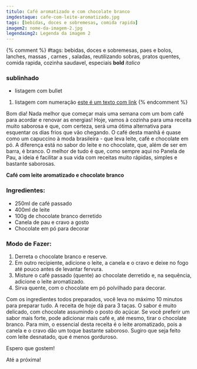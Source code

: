 ```yaml
---
titulo: Café aromatizado e com chocolate branco
imgdestaque: cafe-com-leite-aromatizado.jpg
tags: [bebidas, doces e sobremesas, comida rapida]
imagem2: nome-da-imagem-2.jpg
legendaimg2: Legenda da imagem 2
---
```

{% comment %}
#tags: bebidas, doces e sobremesas, paes e bolos, lanches, massas , carnes , saladas, reutilizando sobras, pratos quentes, comida rapida, cozinha saudavel, especiais
**bold**
*italico*
### sublinhado
* listagem com bullet
1. listagem com numeração
[este é um texto com link](https://www.enderecodolink.com)
{% endcomment %}

Bom dia! Nada melhor que começar mais uma semana com um bom café para acordar e renovar as energias! Hoje, vamos à cozinha para uma receita muito saborosa e que, com certeza, será uma ótima alternativa para esquentar os dias frios que vão chegando. O café desta manhã é quase como um capuccino à moda brasileira - que leva leite, café e chocolate em pó. A diferença está no sabor do leite e no chocolate, que, além de ser em barra, é branco. O melhor de tudo é que, como sempre aqui no Panela de Pau, a ideia é facilitar a sua vida com receitas muito rápidas, simples e bastante saborosas. 

**Café com leite aromatizado e chocolate branco**

### Ingredientes: 

* 250ml de café passado
* 400ml de leite 
* 100g de chocolate branco derretido
* Canela de pau e cravo a gosto
* Chocolate em pó para decorar

### Modo de Fazer:

1. Derreta o chocolate branco e reserve. 
2. Em outro recipiente, adicione o leite, a canela e o cravo e deixe no fogo até pouco antes de levantar fervura. 
3. Misture o café passado (quente) ao chocolate derretido e, na sequência, adicione o leite aromatizado.
4. Sirva quente, com o chocolate em pó polvilhado para decorar.

Com os ingredientes todos preparados, você leva no máximo 10 minutos para preparar tudo. A receita de hoje dá para 3 taças. O sabor é muito delicado, com chocolate assumindo o posto do açúcar. Se você preferir um sabor mais forte, pode adicionar mais café e, até mesmo, tirar o chocolate branco. Para mim, o essencial desta receita é o leite aromatizado, pois a canela e o cravo dão um toque bastante saboroso. Sugiro que seja feito com leite desnatado, que é menos gorduroso. 

Espero que gostem!

Até a próxima!